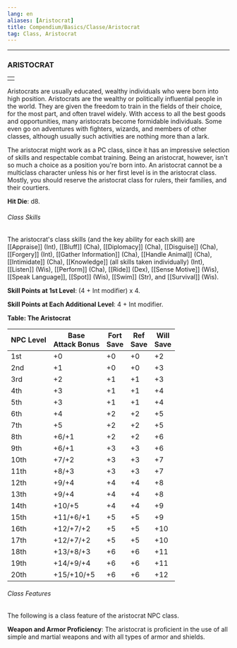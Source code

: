 ```yaml
---
lang: en
aliases: [Aristocrat]
title: Compendium/Basics/Classe/Aristocrat
tag: Class, Aristocrat
---
```


---

### ARISTOCRAT

|   |
|---|
||

Aristocrats are usually educated, wealthy individuals who were born into high position. Aristocrats are the wealthy or politically influential people in the world. They are given the freedom to train in the fields of their choice, for the most part, and often travel widely. With access to all the best goods and opportunities, many aristocrats become formidable individuals. Some even go on adventures with fighters, wizards, and members of other classes, although usually such activities are nothing more than a lark.

The aristocrat might work as a PC class, since it has an impressive selection of skills and respectable combat training. Being an aristocrat, however, isn't so much a choice as a position you're born into. An aristocrat cannot be a multiclass character unless his or her first level is in the aristocrat class. Mostly, you should reserve the aristocrat class for rulers, their families, and their courtiers.

**Hit Die**: d8.

###### Class Skills

The aristocrat's class skills (and the key ability for each skill) are [[Appraise]] (Int), [[Bluff]] (Cha), [[Diplomacy]] (Cha), [[Disguise]] (Cha), [[Forgery]] (Int), [[Gather Information]] (Cha), [[Handle Animal]] (Cha), [[Intimidate]] (Cha), [[Knowledge]] (all skills taken individually) (Int), [[Listen]] (Wis), [[Perform]] (Cha), [[Ride]] (Dex), [[Sense Motive]] (Wis), [[Speak Language]], [[Spot]] (Wis), [[Swim]] (Str), and [[Survival]] (Wis).

**Skill Points at 1st Level**: (4 + Int modifier) x 4.

**Skill Points at Each Additional Level**: 4 + Int modifier.

**Table: The Aristocrat**

|NPC Level|Base  <br>Attack Bonus|Fort  <br>Save|Ref  <br>Save|Will  <br>Save|
|---|---|---|---|---|
|1st|+0|+0|+0|+2|
|2nd|+1|+0|+0|+3|
|3rd|+2|+1|+1|+3|
|4th|+3|+1|+1|+4|
|5th|+3|+1|+1|+4|
|6th|+4|+2|+2|+5|
|7th|+5|+2|+2|+5|
|8th|+6/+1|+2|+2|+6|
|9th|+6/+1|+3|+3|+6|
|10th|+7/+2|+3|+3|+7|
|11th|+8/+3|+3|+3|+7|
|12th|+9/+4|+4|+4|+8|
|13th|+9/+4|+4|+4|+8|
|14th|+10/+5|+4|+4|+9|
|15th|+11/+6/+1|+5|+5|+9|
|16th|+12/+7/+2|+5|+5|+10|
|17th|+12/+7/+2|+5|+5|+10|
|18th|+13/+8/+3|+6|+6|+11|
|19th|+14/+9/+4|+6|+6|+11|
|20th|+15/+10/+5|+6|+6|+12|

###### Class Features

The following is a class feature of the aristocrat NPC class.

**Weapon and Armor Proficiency**: The aristocrat is proficient in the use of all simple and martial weapons and with all types of armor and shields.